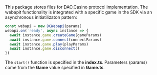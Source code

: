 This package stores files for DAO.Casino protocol implementation. 
The webapit functionality is integrated with a specific game in the SDK via an asynchronous initiatilizaton pattern:
```javascript
const webapi = new DCWebapi(params)
webapi.on('ready', async instance => {
  await instance.game.createGame(gameParams)
  await instance.game.connect(connectParams)
  await instance.game.play(playParams)
  await instance.game.disconnect()
})
```
The ``start()`` function is specified in the **index.ts**. Parameters (params) come from the **Game** value specified in **Game.ts**.
